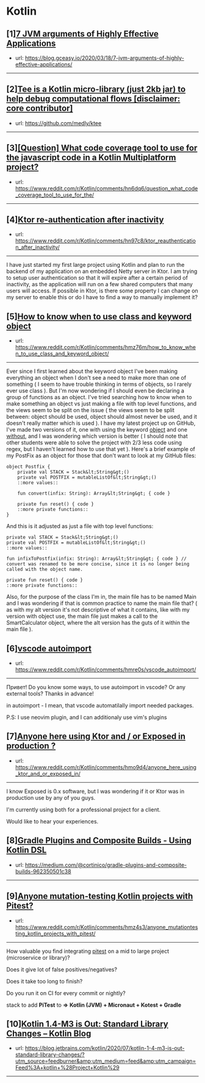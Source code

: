 # Kotlin
## [1][7 JVM arguments of Highly Effective Applications](https://www.reddit.com/r/Kotlin/comments/hnae5p/7_jvm_arguments_of_highly_effective_applications/)
- url: https://blog.gceasy.io/2020/03/18/7-jvm-arguments-of-highly-effective-applications/
---

## [2][Tee is a Kotlin micro-library (just 2kb jar) to help debug computational flows [disclaimer: core contributor]](https://www.reddit.com/r/Kotlin/comments/hmytjr/tee_is_a_kotlin_microlibrary_just_2kb_jar_to_help/)
- url: https://github.com/medly/ktee
---

## [3][[Question] What code coverage tool to use for the javascript code in a Kotlin Multiplatform project?](https://www.reddit.com/r/Kotlin/comments/hn6dq6/question_what_code_coverage_tool_to_use_for_the/)
- url: https://www.reddit.com/r/Kotlin/comments/hn6dq6/question_what_code_coverage_tool_to_use_for_the/
---

## [4][Ktor re-authentication after inactivity](https://www.reddit.com/r/Kotlin/comments/hn97c8/ktor_reauthentication_after_inactivity/)
- url: https://www.reddit.com/r/Kotlin/comments/hn97c8/ktor_reauthentication_after_inactivity/
---
I have just started my first large project using Kotlin and plan to run the backend of my application on an embedded Netty server in Ktor.  I am trying to setup user authentication so that it will expire after a certain period of inactivity, as the application will run on a few shared computers that many users will access.  If possible in Ktor, is there some property I can change on my server to enable this or do I have to find a way to manually implement it?
## [5][How to know when to use class and keyword object](https://www.reddit.com/r/Kotlin/comments/hmz76m/how_to_know_when_to_use_class_and_keyword_object/)
- url: https://www.reddit.com/r/Kotlin/comments/hmz76m/how_to_know_when_to_use_class_and_keyword_object/
---
Ever since I first learned about the keyword object I've been making everything an object when I don't see a need to make more than one of something ( I seem to have trouble thinking in terms of objects, so I rarely ever use class ). But I'm now wondering if I should even be declaring a group of functions as an object. I've tried searching how to know when to make something an object vs just making a file with top level functions, and the views seem to be split on the issue ( the views seem to be split between: object should be used, object should almost never be used, and it doesn't really matter which is used ). I have my latest project up on GitHub, I've made two versions of it, one with using the keyword [object](https://github.com/PhenixFine/smart_calculator/tree/master/src) and one [without](https://github.com/PhenixFine/smart_calculator/tree/master/src/alt), and I was wondering which version is better ( I should note that other students were able to solve the project with 2/3 less code using regex, but I haven't learned how to use that yet ). Here's a brief example of my PostFix as an object for those that don't want to look at my GitHub files:

    object Postfix {
        private val STACK = Stack&lt;String&gt;()
        private val POSTFIX = mutableListOf&lt;String&gt;()
        ::more values::
        
        fun convert(infix: String): Array&lt;String&gt; { code }
    
        private fun reset() { code }
        ::more private functions::
    }

And this is it adjusted as just a file with top level functions:

    private val STACK = Stack&lt;String&gt;()
    private val POSTFIX = mutableListOf&lt;String&gt;()
    ::more values::
    
    fun infixToPostfix(infix: String): Array&lt;String&gt; { code } // convert was renamed to be more concise, since it is no longer being called with the object name.
    
    private fun reset() { code }
    ::more private functions::

Also, for the purpose of the class I'm in, the main file has to be named Main and I was wondering if that is common practice to name the main file that? ( as with my alt version it's not descriptive of what it contains, like with my version with object use, the main file just makes a call to the SmartCalculator object, where the alt version has the guts of it within the main file ).
## [6][vscode autoimport](https://www.reddit.com/r/Kotlin/comments/hmre0s/vscode_autoimport/)
- url: https://www.reddit.com/r/Kotlin/comments/hmre0s/vscode_autoimport/
---
Привет! Do you know some ways, to use autoimport in vscode? Or any external tools? Thanks in advance!

in autoimport - I mean, that vscode automatilally import needed packages.

P.S: I use neovim plugin, and I can additionaly use vim's plugins
## [7][Anyone here using Ktor and / or Exposed in production ?](https://www.reddit.com/r/Kotlin/comments/hmo9d4/anyone_here_using_ktor_and_or_exposed_in/)
- url: https://www.reddit.com/r/Kotlin/comments/hmo9d4/anyone_here_using_ktor_and_or_exposed_in/
---
I know Exposed is 0.x software, but I was wondering if it or Ktor was in production use by any of you guys.

I'm currently using both for a professional project for a client.

Would like to hear your experiences.
## [8][Gradle Plugins and Composite Builds - Using Kotlin DSL](https://www.reddit.com/r/Kotlin/comments/hmvkiy/gradle_plugins_and_composite_builds_using_kotlin/)
- url: https://medium.com/@cortinico/gradle-plugins-and-composite-builds-962350501c38
---

## [9][Anyone mutation-testing Kotlin projects with Pitest?](https://www.reddit.com/r/Kotlin/comments/hmz4s3/anyone_mutationtesting_kotlin_projects_with_pitest/)
- url: https://www.reddit.com/r/Kotlin/comments/hmz4s3/anyone_mutationtesting_kotlin_projects_with_pitest/
---
How valuable you find integrating [pitest](https://pitest.org/) on a mid  to large project (microservice or library)?  

Does it give lot of false positives/negatives? 

Does it  take too long to finish?

Do you run it on  CI for every commit or nightly?

stack to add **PiTest** to **⇒** **Kotlin (JVM) + Micronaut + Kotest + Gradle**
## [10][Kotlin 1.4-M3 is Out: Standard Library Changes – Kotlin Blog](https://www.reddit.com/r/Kotlin/comments/hmaqpa/kotlin_14m3_is_out_standard_library_changes/)
- url: https://blog.jetbrains.com/kotlin/2020/07/kotlin-1-4-m3-is-out-standard-library-changes/?utm_source=feedburner&amp;utm_medium=feed&amp;utm_campaign=Feed%3A+kotlin+%28Project+Kotlin%29
---

